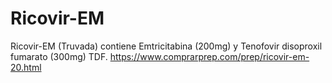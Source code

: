# Ricovir-EM
Ricovir-EM (Truvada) contiene Emtricitabina (200mg) y Tenofovir disoproxil fumarato (300mg) TDF.
https://www.comprarprep.com/prep/ricovir-em-20.html
